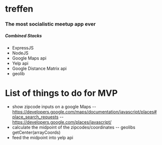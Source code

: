 # treffen

### The most socialistic meetup app ever

##### Combined Stacks
- ExpressJS
- NodeJS
- Google Maps api
- Yelp api
- Google Distance Matrix api
- geolib

# List of things to do for MVP
- show zipcode inputs on a google Maps
-- https://developers.google.com/maps/documentation/javascript/places#place_search_requests
-- https://developers.google.com/places/javascript/
- calculate the midpoint of the zipcodes/coordinates
-- geolibs getCenter(arrayCoords)
- feed the midpoint into yelp api
